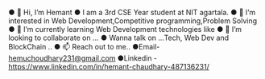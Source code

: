 ● 👋 Hi, I’m Hemant
● I am a 3rd CSE Year student at NIT agartala.
● 👀 I’m interested in Web Development,Competitive programming,Problem Solving
● 🌱 I’m currently learning Web Development technologies like 
● 💞️ I’m looking to collaborate on ...
● Wanna talk on ...Tech, Web Dev and BlockChain ..
● 📫 Reach out to me..
●Email- hemuchoudhary231@gmail.com
●Linkedin - https://www.linkedin.com/in/hemant-chaudhary-487136231/
<!---
HemantChaudhary1/HemantChaudhary1 is a ✨ special ✨ repository because its `README.md` (this file) appears on your GitHub profile.
You can click the Preview link to take a look at your changes.
--->
